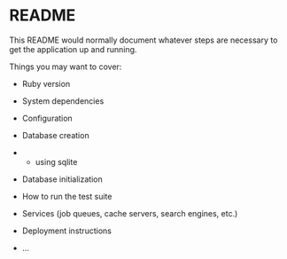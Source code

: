 # README

This README would normally document whatever steps are necessary to get the
application up and running.

Things you may want to cover:

* Ruby version

* System dependencies

* Configuration

* Database creation
* * using sqlite

* Database initialization

* How to run the test suite

* Services (job queues, cache servers, search engines, etc.)

* Deployment instructions

* ...
